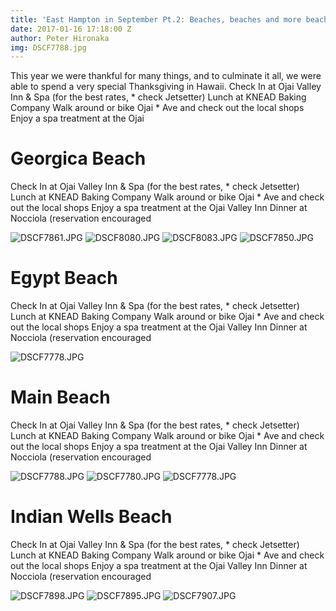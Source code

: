 ```yaml
---
title: 'East Hampton in September Pt.2: Beaches, beaches and more beaches'
date: 2017-01-16 17:18:00 Z
author: Peter Hironaka
img: DSCF7788.jpg
---
```



This year we were thankful for many things, and to culminate it all, we were able to spend a very special Thanksgiving in Hawaii. Check In at Ojai Valley Inn & Spa (for the best rates, * check Jetsetter) Lunch at KNEAD Baking Company Walk around or bike Ojai * Ave and check out the local shops Enjoy a spa treatment at the Ojai 

# Georgica Beach

Check In at Ojai Valley Inn & Spa (for the best rates, * check Jetsetter) Lunch at KNEAD Baking Company Walk around or bike Ojai * Ave and check out the local shops Enjoy a spa treatment at the Ojai Valley Inn Dinner at Nocciola (reservation encouraged

![DSCF7861.JPG](/uploads/DSCF7861.JPG)
![DSCF8080.JPG](/uploads/DSCF8080.JPG)
![DSCF8083.JPG](/uploads/DSCF8083.JPG)
![DSCF7850.JPG](/uploads/DSCF7850.JPG)


# Egypt Beach

Check In at Ojai Valley Inn & Spa (for the best rates, * check Jetsetter) Lunch at KNEAD Baking Company Walk around or bike Ojai * Ave and check out the local shops Enjoy a spa treatment at the Ojai Valley Inn Dinner at Nocciola (reservation encouraged

![DSCF7778.JPG](/uploads/DSCF7778.JPG)

# Main Beach

Check In at Ojai Valley Inn & Spa (for the best rates, * check Jetsetter) Lunch at KNEAD Baking Company Walk around or bike Ojai * Ave and check out the local shops Enjoy a spa treatment at the Ojai Valley Inn Dinner at Nocciola (reservation encouraged

![DSCF7788.JPG](/uploads/DSCF7788.JPG)
![DSCF7780.JPG](/uploads/DSCF7780.JPG)
![DSCF7778.JPG](/uploads/DSCF7778.JPG)

# Indian Wells Beach

Check In at Ojai Valley Inn & Spa (for the best rates, * check Jetsetter) Lunch at KNEAD Baking Company Walk around or bike Ojai * Ave and check out the local shops Enjoy a spa treatment at the Ojai Valley Inn Dinner at Nocciola (reservation encouraged

![DSCF7898.JPG](/uploads/DSCF7898.JPG)
![DSCF7895.JPG](/uploads/DSCF7895.JPG)
![DSCF7907.JPG](/uploads/DSCF7907.JPG)



